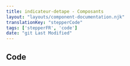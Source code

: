 ```yaml
---
title: indicateur-detape - Composants
layout: "layouts/component-documentation.njk"
translationKey: "stepperCode"
tags: ['stepperFR', 'code']
date: "git Last Modified"
---
```


## Code